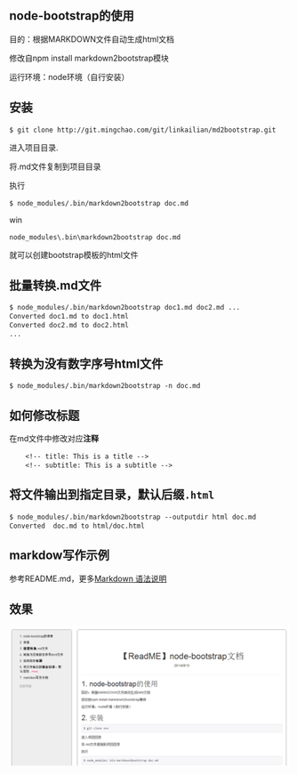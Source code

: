 <!-- title: 【ReadME】node-bootstrap文档 -->
<!-- subtitle: 20140810 -->
## node-bootstrap的使用

目的：根据MARKDOWN文件自动生成html文档

修改自npm install markdown2bootstrap模块

运行环境：node环境（自行安装）

## 安装

    $ git clone http://git.mingchao.com/git/linkailian/md2bootstrap.git

进入项目目录.

将.md文件复制到项目目录

执行

    $ node_modules/.bin/markdown2bootstrap doc.md

win

    node_modules\.bin\markdown2bootstrap doc.md

就可以创建bootstrap模板的html文件

## **批量转换**.md文件

    $ node_modules/.bin/markdown2bootstrap doc1.md doc2.md ...
    Converted doc1.md to doc1.html
    Converted doc2.md to doc2.html
    ...

## 转换为没有数字序号html文件

    $ node_modules/.bin/markdown2bootstrap -n doc.md

## 如何修改**标题**

在md文件中修改对应**注释**

        <!-- title: This is a title -->
        <!-- subtitle: This is a subtitle -->

## 将文件输出到**指定目录**，默认后缀`.html`

    $ node_modules/.bin/markdown2bootstrap --outputdir html doc.md
    Converted  doc.md to html/doc.html

## markdow写作示例

参考README.md，更多[Markdown 语法说明](http://wowubuntu.com/markdown/#p)

## 效果

![demo](/images/demo.png)

    
